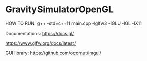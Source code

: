 # GravitySimulatorOpenGL

HOW TO RUN:
g++ -std=c++11 main.cpp -lglfw3 -lGLU -lGL -lX11


Documentations:
https://docs.gl/

https://www.glfw.org/docs/latest/


GUI library:
https://github.com/ocornut/imgui/
